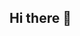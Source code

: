 ## Hi there 👋

<!--
# Olá, eu sou a Laura Lopes! 👋

🎓 Estudante de Ciência da Computação  
💻 Aspirante a Desenvolvedora Full Stack    
🚀 Buscando oportunidades para crescer na área de tecnologia  

---

### 💼 Portfólio

lauralopess.github.io/profile

---

### 🛠️ Tecnologias e Ferramentas

![HTML](https://img.shields.io/badge/HTML5-E34F26?style=flat&logo=html5&logoColor=white)
![CSS](https://img.shields.io/badge/CSS3-1572B6?style=flat&logo=css3&logoColor=white)
![JavaScript](https://img.shields.io/badge/JavaScript-F7DF1E?style=flat&logo=javascript&logoColor=black)
![React](https://img.shields.io/badge/React-20232A?style=flat&logo=react&logoColor=61DAFB)
![Node.js](https://img.shields.io/badge/Node.js-43853D?style=flat&logo=node.js&logoColor=white)

---

### 📫 Contato

- Email: lauralopessts@gmail.com  
- LinkedIn: linkedin.com/in/lauralopessantos

---

### 📝 Sobre mim

Apaixonada por tecnologia, desenvolvimento web e por criar soluções que facilitem a vida das pessoas. Buscando constantemente aprender mais e contribuir com projetos significativos.

---

⭐ Obrigada por visitar meu perfil!
-->
